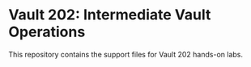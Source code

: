 # Vault 202: Intermediate Vault Operations

This repository contains the support files for Vault 202 hands-on labs.
